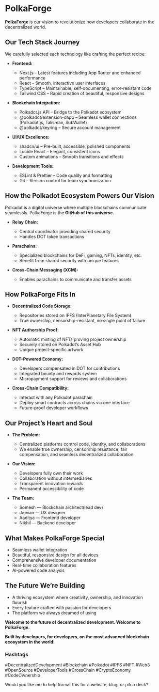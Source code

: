 

# PolkaForge

**PolkaForge** is our vision to revolutionize how developers collaborate in the decentralized world.



## Our Tech Stack Journey

We carefully selected each technology like crafting the perfect recipe:

* **Frontend:**

  * Next.js – Latest features including App Router and enhanced performance
  * React – Smooth, interactive user interfaces
  * TypeScript – Maintainable, self-documenting, error-resistant code
  * Tailwind CSS – Rapid creation of beautiful, responsive designs

* **Blockchain Integration:**

  * Polkadot.js API – Bridge to the Polkadot ecosystem
  * @polkadot/extension-dapp – Seamless wallet connections (Polkadot.js, Talisman, SubWallet)
  * @polkadot/keyring – Secure account management

* **UI/UX Excellence:**

  * shadcn/ui – Pre-built, accessible, polished components
  * Lucide React – Elegant, consistent icons
  * Custom animations – Smooth transitions and effects

* **Development Tools:**

  * ESLint & Prettier – Code quality and formatting
  * Git – Version control for team synchronization



## How the Polkadot Ecosystem Powers Our Vision

Polkadot is a digital universe where multiple blockchains communicate seamlessly. PolkaForge is the **GitHub of this universe**.

* **Relay Chain:**

  * Central coordinator providing shared security
  * Handles DOT token transactions

* **Parachains:**

  * Specialized blockchains for DeFi, gaming, NFTs, identity, etc.
  * Benefit from shared security with unique features

* **Cross-Chain Messaging (XCM):**

  * Enables parachains to communicate and transfer assets



## How PolkaForge Fits In

* **Decentralized Code Storage:**

  * Repositories stored on IPFS (InterPlanetary File System)
  * True ownership, censorship-resistant, no single point of failure

* **NFT Authorship Proof:**

  * Automatic minting of NFTs proving project ownership
  * Securely stored on Polkadot’s Asset Hub
  * Unique project-specific artwork

* **DOT-Powered Economy:**

  * Developers compensated in DOT for contributions
  * Integrated bounty and rewards system
  * Micropayment support for reviews and collaborations

* **Cross-Chain Compatibility:**

  * Interact with any Polkadot parachain
  * Deploy smart contracts across chains via one interface
  * Future-proof developer workflows



## Our Project’s Heart and Soul

* **The Problem:**

  * Centralized platforms control code, identity, and collaborations
  * We enable true ownership, censorship resistance, fair compensation, and seamless decentralized collaboration

* **Our Vision:**

  * Developers fully own their work
  * Collaboration without intermediaries
  * Transparent innovation rewards
  * Permanent accessibility of code

* **The Team:**

  * Somesh — Blockchain architect(lead dev)
  * Jeevan — UX designer
  * Aaditya — Frontend developer
  * Nikhil — Backend developer



## What Makes PolkaForge Special

* Seamless wallet integration
* Beautiful, responsive design for all devices
* Comprehensive developer documentation
* Real-time collaboration features
* AI-powered code analysis


## The Future We’re Building

* A thriving ecosystem where creativity, ownership, and innovation flourish
* Every feature crafted with passion for developers
* The platform we always dreamed of using

**Welcome to the future of decentralized development. Welcome to PolkaForge.**



**Built by developers, for developers, on the most advanced blockchain ecosystem in the world.**



### Hashtags

\#DecentralizedDevelopment #Blockchain #Polkadot #IPFS #NFT #Web3 #OpenSource #DeveloperTools #CrossChain #CryptoEconomy #CodeOwnership


Would you like me to help format this for a website, blog, or pitch deck?
